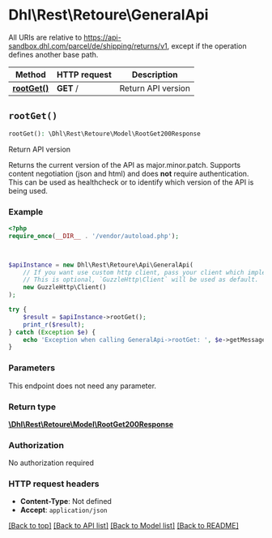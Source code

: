 # Dhl\Rest\Retoure\GeneralApi

All URIs are relative to https://api-sandbox.dhl.com/parcel/de/shipping/returns/v1, except if the operation defines another base path.

| Method | HTTP request | Description |
| ------------- | ------------- | ------------- |
| [**rootGet()**](GeneralApi.md#rootGet) | **GET** / | Return API version |


## `rootGet()`

```php
rootGet(): \Dhl\Rest\Retoure\Model\RootGet200Response
```

Return API version

Returns the current version of the API as major.minor.patch. Supports content negotiation (json and html) and does __not__ require authentication. This can be used as healthcheck or to identify which version of the API is being used.

### Example

```php
<?php
require_once(__DIR__ . '/vendor/autoload.php');



$apiInstance = new Dhl\Rest\Retoure\Api\GeneralApi(
    // If you want use custom http client, pass your client which implements `GuzzleHttp\ClientInterface`.
    // This is optional, `GuzzleHttp\Client` will be used as default.
    new GuzzleHttp\Client()
);

try {
    $result = $apiInstance->rootGet();
    print_r($result);
} catch (Exception $e) {
    echo 'Exception when calling GeneralApi->rootGet: ', $e->getMessage(), PHP_EOL;
}
```

### Parameters

This endpoint does not need any parameter.

### Return type

[**\Dhl\Rest\Retoure\Model\RootGet200Response**](../Model/RootGet200Response.md)

### Authorization

No authorization required

### HTTP request headers

- **Content-Type**: Not defined
- **Accept**: `application/json`

[[Back to top]](#) [[Back to API list]](../../README.md#endpoints)
[[Back to Model list]](../../README.md#models)
[[Back to README]](../../README.md)
